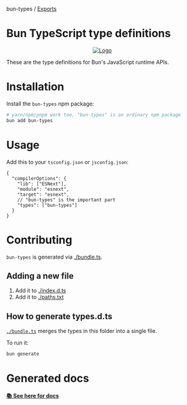 bun-types / [Exports](https://github.com/oven-sh/bun-types/blob/master/api-docs/modules.md)

# Bun TypeScript type definitions

<p align="center">
  <a href="https://bun.sh"><img src="https://bun.sh/logo@2x.png" alt="Logo"></a>
</p>

These are the type definitions for Bun's JavaScript runtime APIs.

# Installation

Install the `bun-types` npm package:

```bash
# yarn/npm/pnpm work too, "bun-types" is an ordinary npm package
bun add bun-types
```

# Usage

Add this to your `tsconfig.json` or `jsconfig.json`:

```jsonc
{
  "compilerOptions": {
    "lib": ["ESNext"],
    "module": "esnext",
    "target": "esnext",
    // "bun-types" is the important part
    "types": ["bun-types"]
  }
}
```

# Contributing

`bun-types` is generated via [./bundle.ts](./bundle.ts).

## Adding a new file

1. Add it to [./index.d.ts](./index.d.ts)
2. Add it to [./paths.txt](./paths.txt)

## How to generate types.d.ts

[`./bundle.ts`](./bundle.ts) merges the types in this folder into a single file.

To run it:

```bash
bun generate
```

# Generated docs

**[📚 See here for docs](./api-docs/modules.md#bun-types)**
